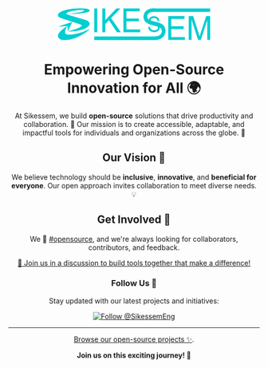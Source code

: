 <div align="center">
    <a href="https://sikessem.com/" title="Sikessem">
        <img src="https://github.com/sikessem/art/blob/HEAD/images/logo.svg" alt="Sikessem" height="64"/>
    </a>

# Empowering Open-Source Innovation for All 🌍

At Sikessem, we build **open-source** solutions that drive productivity and collaboration. 🚀
Our mission is to create accessible, adaptable, and impactful tools for individuals and organizations across the globe. 🤝

## Our Vision 🌟
We believe technology should be **inclusive**, **innovative**, and **beneficial for everyone**. Our open approach invites collaboration to meet diverse needs. 💡

## Get Involved 🤗
We 🩵 [#opensource](https://opensource.org/), and we're always looking for collaborators, contributors, and feedback.

[💬 Join us in a discussion to build tools together that make a difference!](https://github.com/orgs/sikessem/discussions)

### Follow Us 🔔
Stay updated with our latest projects and initiatives:

<p><a href="https://x.com/intent/follow?screen_name=SikessemEng"><img src="https://img.shields.io/twitter/follow/SikessemEng.svg?label=Follow%20@SikessemEng" alt="Follow @SikessemEng"/></a></p>

---

[Browse our open-source projects ✨](https://sikessem.github.io/).

**Join us on this exciting journey! 🚀**
</div>
